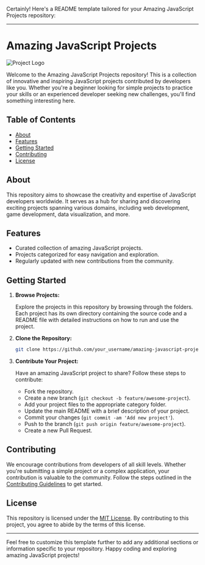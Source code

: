 Certainly! Here's a README template tailored for your Amazing JavaScript Projects repository:

---

# Amazing JavaScript Projects

![Project Logo](link_to_logo.png)

Welcome to the Amazing JavaScript Projects repository! This is a collection of innovative and inspiring JavaScript projects contributed by developers like you. Whether you're a beginner looking for simple projects to practice your skills or an experienced developer seeking new challenges, you'll find something interesting here.

## Table of Contents

- [About](#about)
- [Features](#features)
- [Getting Started](#getting-started)
- [Contributing](#contributing)
- [License](#license)

## About

This repository aims to showcase the creativity and expertise of JavaScript developers worldwide. It serves as a hub for sharing and discovering exciting projects spanning various domains, including web development, game development, data visualization, and more.

## Features

- Curated collection of amazing JavaScript projects.
- Projects categorized for easy navigation and exploration.
- Regularly updated with new contributions from the community.

## Getting Started

1. **Browse Projects:**

    Explore the projects in this repository by browsing through the folders. Each project has its own directory containing the source code and a README file with detailed instructions on how to run and use the project.

2. **Clone the Repository:**

    ```bash
    git clone https://github.com/your_username/amazing-javascript-projects.git
    ```

3. **Contribute Your Project:**

    Have an amazing JavaScript project to share? Follow these steps to contribute:

    - Fork the repository.
    - Create a new branch (`git checkout -b feature/awesome-project`).
    - Add your project files to the appropriate category folder.
    - Update the main README with a brief description of your project.
    - Commit your changes (`git commit -am 'Add new project'`).
    - Push to the branch (`git push origin feature/awesome-project`).
    - Create a new Pull Request.

## Contributing

We encourage contributions from developers of all skill levels. Whether you're submitting a simple project or a complex application, your contribution is valuable to the community. Follow the steps outlined in the [Contributing Guidelines](CONTRIBUTING.md) to get started.

## License

This repository is licensed under the [MIT License](LICENSE). By contributing to this project, you agree to abide by the terms of this license.

---

Feel free to customize this template further to add any additional sections or information specific to your repository. Happy coding and exploring amazing JavaScript projects!
